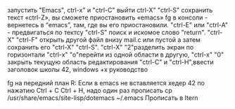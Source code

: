 запустить "Emacs",
ctrl-x" и "ctrl-C" выйти
ctrl-X" "ctrl-S" сохранить текст
«ctrl-Z», вы cможете приостановить «emacs»
fg в консоли -  вернетесь в “emacs”, там, где вы его приостановили.
"ctrl-E" или "ctrl-A" - предвигаться по тектсу
 "ctrl-S" поиск и искомое слово "return".
 "ctrl-X" "ctrl-F" открыть другой файл внизу mail.c или пустой  а затем сохранить его "ctrl-X" "ctrl-S".
"ctrl-X" "2"разделить экран по горизонтали
"ctrl-x" "o"перейти из одной области  в другую, 
"ctrl-x" "0"  закрыть текущую область редактирования
"ctrl-C" и "ctrl-H",ввести заголовок школы 42,
windows +x руководство

fg на передний план
R: Если в emacs не вставляется хедер 42 по нажатию Ctrl + C Ctrl + H, надо один раз прописать 
cp /usr/share/emacs/site-lisp/dotemacs ~/.emacs
Прописать в Itern

